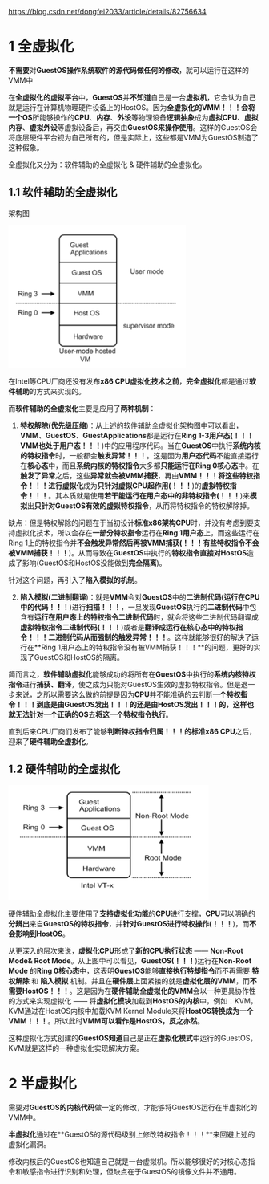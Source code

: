 https://blog.csdn.net/dongfei2033/article/details/82756634

# 1 全虚拟化

**不需要**对**GuestOS操作系统软件的源代码做任何的修改**，就可以运行在这样的VMM中

在**全虚拟化的虚拟平台**中，**GuestOS**并**不知道**自己是一台**虚拟机**，它会认为自己就是运行在计算机物理硬件设备上的HostOS。因为**全虚拟化的VMM！！！**会将一个**OS**所能够操作的**CPU**、**内存**、**外设**等物理设备**逻辑抽象**成为**虚拟CPU**、**虚拟内存**、**虚拟外设**等虚拟设备后，再交由**GuestOS来操作使用**。这样的GuestOS会将底层硬件平台视为自己所有的，但是实际上，这些都是VMM为GuestOS制造了这种假象。

全虚拟化又分为：软件辅助的全虚拟化 & 硬件辅助的全虚拟化。

## 1.1 软件辅助的全虚拟化

架构图

![config](./images/12.png)

在Intel等CPU厂商还没有发布**x86 CPU虚拟化技术之前**，**完全虚拟化**都是通过**软件辅助**的方式来实现的。

而**软件辅助的全虚拟化**主要是应用了**两种机制**：

1. **特权解除(优先级压缩**)：从上述的软件辅助全虚拟化架构图中可以看出，**VMM**、**GuestOS**、**GuestApplications**都是运行在**Ring 1-3用户态(！！！VMM也处于用户态！！！**)中的应用程序代码。当在**GuestOS**中执行**系统内核的特权指令**时，一般都会**触发异常！！！**。这是因为**用户态代码**不能直接运行在**核心态**中，而且**系统内核的特权指令**大多都**只能运行在Ring 0核心态**中。在**触发了异常**之后，这些**异常就会被VMM捕获**，再由**VMM！！！**将这些**特权指令！！！**进行**虚拟化**成为**只针对虚拟CPU起作用(！！！**)的**虚拟特权指令！！！**。其本质就是使用**若干能运行在用户态中的非特权指令(！！！**)来**模拟**出**只针对GuestOS有效的虚拟特权指令**，从而将特权指令的特权解除掉。

缺点：但是特权解除的问题在于当初设计**标准x86架构CPU**时，并没有考虑到要支持虚拟化技术，所以会存在**一部分特权指令**运行在**Ring 1用户态**上，而这些运行在Ring 1上的特权指令并**不会触发异常然后再被VMM捕获(！！！有些特权指令不会被VMM捕获！！！**)。从而导致在**GuestOS**中执行的**特权指令直接对HostOS**造成了影响(GuestOS和HostOS没能做到**完全隔离**)。

针对这个问题，再引入了**陷入模拟的机制**。

2. **陷入模拟(二进制翻译**)：就是**VMM**会对**GuestOS**中的**二进制代码(运行在CPU中的代码！！！**)进行**扫描！！！**，一旦发现**GuestOS**执行的**二进制代码**中包含有**运行在用户态上的特权指令二进制代码**时，就会将这些二进制代码翻译成**虚拟特权指令二进制代码(！！！**)或者是**翻译成运行在核心态中的特权指令！！！二进制代码从而强制的触发异常！！！**。这样就能够很好的解决了运行在**Ring 1用户态上的特权指令没有被VMM捕获！！！**的问题，更好的实现了GuestOS和HostOS的隔离。

简而言之，**软件辅助虚拟化**能够成功的将所有在**GuestOS**中执行的**系统内核特权指令**进行**捕获、翻译**，使之成为只能对GuestOS生效的虚拟特权指令。但是退一步来说，之所以需要这么做的前提是因为**CPU**并不能准确的去判断**一个特权指令！！！**到底是由**GuestOS发出！！！**的还是由**HostOS发出！！！**的，这样也就**无法针对一个正确的OS**去**将这一个特权指令执行**。

直到后来CPU厂商们发布了能够**判断特权指令归属！！！**的**标准x86 CPU**之后，迎来了**硬件辅助全虚拟化**。

## 1.2 硬件辅助的全虚拟化

![config](./images/13.png)

硬件辅助全虚拟化主要使用了**支持虚拟化功能**的**CPU**进行支撑，**CPU**可以明确的**分辨出**来自**GuestOS的特权指令**，并**针对GuestOS进行特权操作(！！！**)，而**不会影响到HostOS**。

从更深入的层次来说，**虚拟化CPU**形成了**新的CPU执行状态** —— **Non\-Root Mode& Root Mode**。从上图中可以看见，**GuestOS(！！！**)运行在**Non\-Root Mode** 的**Ring 0核心态**中，这表明**GuestOS**能够**直接执行特却指令**而不再需要 **特权解除** 和 **陷入模拟** 机制。并且在**硬件层**上面紧接的就是**虚拟化层的VMM**，而**不需要HostOS！！！**。这是因为在**硬件辅助全虚拟化的VMM**会以一种更具协作性的方式来实现虚拟化 —— 将**虚拟化模块**加载到**HostOS的内核**中，例如：KVM，KVM通过在HostOS内核中加载KVM Kernel Module来将**HostOS转换成为一个VMM！！！**。所以此时**VMM可以看作是HostOS，反之亦然**。

这种虚拟化方式创建的**GuestOS知道**自己是正在**虚拟化模式**中运行的GuestOS，KVM就是这样的一种虚拟化实现解决方案。

# 2 半虚拟化

需要对**GuestOS的内核代码**做一定的修改，才能够将GuestOS运行在半虚拟化的VMM中。

**半虚拟化**通过在**GuestOS的源代码级别上修改特权指令！！！**来回避上述的虚拟化漏洞。

修改内核后的GuestOS也知道自己就是一台虚拟机。所以能够很好的对核心态指令和敏感指令进行识别和处理，但缺点在于GuestOS的镜像文件并不通用。



